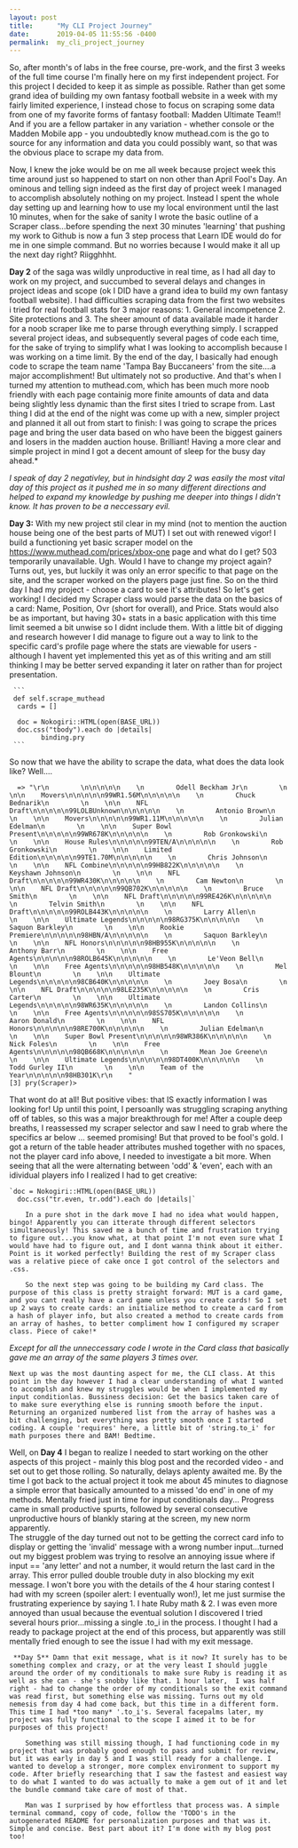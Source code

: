 ```yaml
---
layout: post
title:      "My CLI Project Journey"
date:       2019-04-05 11:55:56 -0400
permalink:  my_cli_project_journey
---
```



  So, after month's of labs in the free course, pre-work, and the first 3 weeks of the full time course I'm finally here on my first independent project. For this project I decided to keep it as simple as possible. Rather than get some grand idea of building my own fantasy football website in a week with my fairly limited experience, I instead chose to focus on scraping some data from one of my favorite forms of fantasy football: Madden Ultimate Team!! And if you are a fellow partaker in any variation - whether console or the Madden Mobile app - you undoubtedly know muthead.com is the go to source for any information and data you could possibly want, so that was the obvious place to scrape my data from.
		
		
 Now, I knew the joke would be on me all week because project week this time around just so happened to start on non other than April Fool's Day. An ominous and telling sign indeed as the first day of project week I managed to accomplish absolutely nothing on my project. Instead I spent the whole day setting up and learning how to use my local environment until the last 10 minutes, when for the sake of sanity I wrote the basic outline of a Scraper class...before spending the next 30 minutes 'learning' that pushing my work to Github is now a fun 3 step process that Learn IDE would do for me in one simple command.  But no worries because I would make it all up the next day right?  Riigghhht.
		
   **Day 2** of the saga was wildly unproductive in real time, as I had all day to work on my project, and succumbed to several delays and changes in project ideas and scope (ok I DID have a grand idea to build my own fantasy football website). I had difficulties scraping data from the first two websites i tried for real football stats for 3 major reasons: 1. General incompetence 2. Site protections and 3. The sheer amount of data available made it harder for a noob scraper like me to parse through everything simply. I scrapped several project ideas, and subsequently several pages of code each time, for the sake of trying to simplify what I was looking to accomplish  because I was working on a time limit. By the end of the day, I basically had enough code to scrape the team name 'Tampa Bay Buccaneers' from the site....a major accomplishment! But ultimately not so productive. And that's when I turned my attention to muthead.com, which has been much more noob friendly with each page containig more finite amounts of data and data being slightly less dynamic than the first sites I tried to scrape from.  Last thing I did at the end of the night was come up with a new, simpler project and planned it all out from start to finish: I was going to scrape the prices page and bring the user data based on who have been the biggest gainers and losers in the madden auction house. Brilliant! Having a more clear and simple project in mind I got a decent amount of sleep for the busy day ahead.*
	 
  *I speak of day 2 negativley, but in hindsight day 2 was easily the most vital day of this project as it pushed me in so many different directions and helped to expand my knowledge by pushing me deeper into things I didn't know. It has proven to be a neccessary evil.*
	 
 **Day 3:** With my new project stil clear in my mind (not to mention the auction house being one of the best parts of MUT) I set out with renewed vigor! I build a functioning yet basic scraper model on the https://www.muthead.com/prices/xbox-one page and what do I get? 503 temporarily unavailable.  Ugh. Would I have to change my project again? Turns out, yes, but luckily it was only an error specific to that page on the site, and the scraper worked on the players page just fine. So on the third day I had my project - choose a card to see it's attributes! So let's get working! 
  	I decided my Scraper class would parse the data on the basics of a card: Name, Position, Ovr (short for overall), and Price. Stats would also be as important, but having 30+ stats in a basic application with this time limit seemed a bit unwise so I didnt include them. With a little bit of digging and research however I did manage to figure out a way to link to the specific card's profile page where the stats are viewable for users - although I havent yet implemented this yet as of this writing and am still thinking I may be better served expanding it later on rather than for project presentation. 
	 
	 
	 
	 ```
	 def self.scrape_muthead
      cards = []

      doc = Nokogiri::HTML(open(BASE_URL))
      doc.css("tbody").each do |details|
			binding.pry
	 ```
	 
	 
	 
So now that we have the ability to scrape the data, what does the data look like? Well....
	 
	 
``` [2] pry(Scraper)> details.text
  => "\r\n        \n\n\n\n\n    \n        Odell Beckham Jr\n        \n    \n\n    Movers\n\n\n\n\n99WR1.56M\n\n\n\n\n    \n        Chuck Bednarik\n        \n    \n\n    NFL Draft\n\n\n\n\n99LOLBUnknown\n\n\n\n\n    \n        Antonio Brown\n        \n    \n\n    Movers\n\n\n\n\n99WR1.11M\n\n\n\n\n    \n        Julian Edelman\n        \n    \n\n    Super Bowl Present\n\n\n\n\n99WR678K\n\n\n\n\n    \n        Rob Gronkowski\n        \n    \n\n    House Rules\n\n\n\n\n99TEN/A\n\n\n\n\n    \n        Rob Gronkowski\n        \n    \n\n    Limited Edition\n\n\n\n\n99TE1.70M\n\n\n\n\n    \n        Chris Johnson\n        \n    \n\n    NFL Combine\n\n\n\n\n99HB822K\n\n\n\n\n    \n        Keyshawn Johnson\n        \n    \n\n    NFL Draft\n\n\n\n\n99WR430K\n\n\n\n\n    \n        Cam Newton\n        \n    \n\n    NFL Draft\n\n\n\n\n99QB702K\n\n\n\n\n    \n        Bruce Smith\n        \n    \n\n    NFL Draft\n\n\n\n\n99RE426K\n\n\n\n\n    \n        Telvin Smith\n        \n    \n\n    NFL Draft\n\n\n\n\n99ROLB443K\n\n\n\n\n    \n        Larry Allen\n        \n    \n\n    Ultimate Legends\n\n\n\n\n98RG375K\n\n\n\n\n    \n        Saquon Barkley\n        \n    \n\n    Rookie Premiere\n\n\n\n\n98HBN/A\n\n\n\n\n    \n        Saquon Barkley\n        \n    \n\n    NFL Honors\n\n\n\n\n98HB955K\n\n\n\n\n    \n        Anthony Barr\n        \n    \n\n    Free Agents\n\n\n\n\n98ROLB645K\n\n\n\n\n    \n        Le'Veon Bell\n        \n    \n\n    Free Agents\n\n\n\n\n98HB548K\n\n\n\n\n    \n        Mel Blount\n        \n    \n\n    Ultimate Legends\n\n\n\n\n98CB640K\n\n\n\n\n    \n        Joey Bosa\n        \n    \n\n    NFL Draft\n\n\n\n\n98LE235K\n\n\n\n\n    \n        Cris Carter\n        \n    \n\n    Ultimate Legends\n\n\n\n\n98WR635K\n\n\n\n\n    \n        Landon Collins\n        \n    \n\n    Free Agents\n\n\n\n\n98SS705K\n\n\n\n\n    \n        Aaron Donald\n        \n    \n\n    NFL Honors\n\n\n\n\n98RE700K\n\n\n\n\n    \n        Julian Edelman\n        \n    \n\n    Super Bowl Present\n\n\n\n\n98WR386K\n\n\n\n\n    \n        Nick Foles\n        \n    \n\n    Free Agents\n\n\n\n\n98QB668K\n\n\n\n\n    \n        Mean Joe Greene\n        \n    \n\n    Ultimate Legends\n\n\n\n\n98DT400K\n\n\n\n\n    \n        Todd Gurley II\n        \n    \n\n    Team of the Year\n\n\n\n\n98HB301K\r\n    "
[3] pry(Scraper)>
```
	
   That wont do at all! But positive vibes: that IS exactly information I was looking for! Up until this point, I persoanlly was struggling scraping anything off of tables, so this was a major breakthrough for me! After a couple deep breaths, I reassessed my scraper selector and saw I need to grab where the specifics ar below <tbody>...<tr> seemed promising!  But that proved to be fool's gold. I got a return of the table header attributes mushed together with no spaces, not the player card info above, I needed to investigate a bit more. When seeing that all the <tr class> were alternating between 'odd' & 'even', each with an idividual players info I realized I had to get creative:
	
	`doc = Nokogiri::HTML(open(BASE_URL))
      doc.css("tr.even, tr.odd").each do |details|`
			
		In a pure shot in the dark move I had no idea what would happen, bingo! Apparently you can itterate through different selectors simultaneously! This saved me a bunch of time and frustration trying to figure out...you know what, at that point I'm not even sure what I would have had to figure out, and I dont wanna think about it either.  Point is it worked perfectly! Building the rest of my Scraper class was a relative piece of cake once I got control of the selectors and .css.
		
		So the next step was going to be building my Card class. The purpose of this class is pretty straight forward: MUT is a card game, and you cant really have a card game unless you create cards! So I set up 2 ways to create cards: an initialize method to create a card from a hash of player info, but also created a method to create cards from an array of hashes, to better compliment how I configured my scraper class. Piece of cake!*
 *Except for all the unneccessary code I wrote in the Card class that basically gave me an array of the same players 3 times over.*
    	
	Next up was the most daunting aspect for me, the CLI class. At this point in the day however I had a clear understanding of what I wanted to accomplsh and knew my struggles would be when I implemented my input conditionlas. Bussiness decision: Get the basics taken care of to make sure everything else is running smooth before the input. Returning an organized numbered list from the array of hashes was a bit challenging, but everything was pretty smooth once I started coding. A couple 'requires' here, a little bit of 'string.to_i' for math purposes there and BAM! Bedtime. 

   Well, on **Day 4** I began to realize I needed to start working on the other aspects of this project - mainly this blog post and the recorded video - and set out to get those rolling. So naturally, delays aplenty awaited me. By the time I got back to the actual project it took me about 45 minutes to diagnose a simple error that basically amounted to a missed 'do end' in one of my methods. Mentally fried just in time for input conditionals day... Progress came in small productive spurts, followed by several consecutive unproductive hours of blankly staring at the screen, my new norm apparently.     
	 The struggle of the day turned out not to be getting the correct card info to display or getting the 'invalid' message with a wrong number input...turned out my biggest problem was trying to resolve an annoying issue where if input == 'any letter' and not a number, it would return the last card in the array.  This error pulled double trouble duty in also blocking my exit message.  I won't bore you with the details of the 4 hour staring contest I had with my screen (spoiler alert: I eventually won!), let me just surmise the frustrating experience by saying 1. I hate Ruby math & 2. I was even more annoyed than usual because the eventual solution I discovered I tried several hours prior...missing a single .to_i in the process. I thought I had a ready to package project at the end of this process, but apparently was still mentally fried enough to see the issue I had with my exit message.
	 
	 **Day 5** Damn that exit message, what is it now? It surely has to be something complex and crazy, or at the very least I should juggle around the order of my conditionals to make sure Ruby is reading it as well as she can - she's snobby like that. 1 hour later,  I was half right - had to change the order of my conditionals so the exit command was read first, but something else was missing. Turns out my old nemesis from day 4 had come back, but this time in a different form. This time I had *too many* '.to_i's. Several facepalms later, my project was fully functional to the scope I aimed it to be for purposes of this project!  
	  
		Something was still missing though, I had functioning code in my project that was probably good enough to pass and submit for review, but it was early in day 5 and I was still ready for a challenge. I wanted to develop a stronger, more complex environment to support my code. After briefly researching that I saw the fastest and easiest way to do what I wanted to do was actually to make a gem out of it and let the bundle command take care of most of that.
		
		Man was I surprised by how effortless that process was. A simple terminal command, copy of code, follow the 'TODO's in the autogenerated README for personalization purposes and that was it.  Simple and concise. Best part about it? I'm done with my blog post too! 
	 
	 
	 
	

